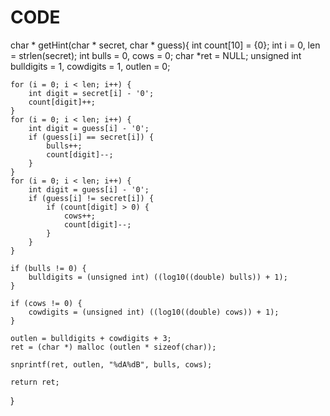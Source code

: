 # CODE
char * getHint(char * secret, char * guess){
    int count[10] = {0};
    int i = 0, len = strlen(secret);
    int bulls = 0, cows = 0;
    char *ret = NULL;
    unsigned int bulldigits = 1, cowdigits = 1, outlen = 0;

    for (i = 0; i < len; i++) {
        int digit = secret[i] - '0';
        count[digit]++;
    }
    for (i = 0; i < len; i++) {
        int digit = guess[i] - '0';
        if (guess[i] == secret[i]) {
            bulls++;
            count[digit]--;
        }
    }
    for (i = 0; i < len; i++) {
        int digit = guess[i] - '0';
        if (guess[i] != secret[i]) {
            if (count[digit] > 0) {
                cows++;
                count[digit]--;
            }
        }
    }

    if (bulls != 0) {
        bulldigits = (unsigned int) ((log10((double) bulls)) + 1);
    }
   
    if (cows != 0) {
        cowdigits = (unsigned int) ((log10((double) cows)) + 1);
    }
   
    outlen = bulldigits + cowdigits + 3;
    ret = (char *) malloc (outlen * sizeof(char));
   
    snprintf(ret, outlen, "%dA%dB", bulls, cows);
   
    return ret;
}
